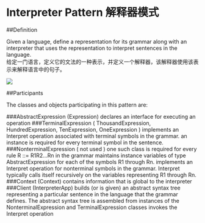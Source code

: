 # Interpreter Pattern 解释器模式
##Definition

Given a language, define a representation for its grammar along with an interpreter that uses the representation to interpret sentences in the language.
<br>给定一门语言，定义它的文法的一种表示，并定义一个解释器，该解释器使用该表示来解释语言中的句子。

![](https://github.com/QianMo/Unity-Design-Pattern/blob/master/UML_Picture/interpreter.gif)


##Participants

The classes and objects participating in this pattern are:

###AbstractExpression  (Expression)
declares an interface for executing an operation
###TerminalExpression  ( ThousandExpression, HundredExpression, TenExpression, OneExpression )
implements an Interpret operation associated with terminal symbols in the grammar.
an instance is required for every terminal symbol in the sentence.
###NonterminalExpression  ( not used )
one such class is required for every rule R ::= R1R2...Rn in the grammar
maintains instance variables of type AbstractExpression for each of the symbols R1 through Rn.
implements an Interpret operation for nonterminal symbols in the grammar. Interpret typically calls itself recursively on the variables representing R1 through Rn.
###Context  (Context)
contains information that is global to the interpreter
###Client  (InterpreterApp)
builds (or is given) an abstract syntax tree representing a particular sentence in the language that the grammar defines. The abstract syntax tree is assembled from instances of the NonterminalExpression and TerminalExpression classes
invokes the Interpret operation

